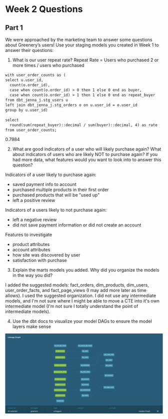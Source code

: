 # Week 2 Questions

## Part 1

We were approached by the marketing team to answer some questions about Greenery’s users! Use your staging models you created in Week 1 to answer their questions:

1. What is our user repeat rate?
Repeat Rate = Users who purchased 2 or more times / users who purchased

```
with user_order_counts as (
select u.user_id, 
  count(o.order_id), 
  case when count(o.order_id) > 0 then 1 else 0 end as buyer,
  case when count(o.order_id) > 1 then 1 else 0 end as repeat_buyer
from dbt_jenna_j.stg_users u
left join dbt_jenna_j.stg_orders o on u.user_id = o.user_id
group by u.user_id)

select 
  round(sum(repeat_buyer)::decimal / sum(buyer)::decimal, 4) as rate
from user_order_counts;
```
0.7984

2. What are good indicators of a user who will likely purchase again? What about indicators of users who are likely NOT to purchase again? If you had more data, what features would you want to look into to answer this question?

Indicators of a user likely to purchase again:

- saved payment info to account
- purchased multiple products in their first order
- purchased products that will be "used up"
- left a positive review

Indicators of a users likely to not purchase again:

- left a negative review
- did not save payment information or did not create an account

Features to investigate

- product attributes
- account attributes
- how site was discovered by user
- satisfaction with purchase

3. Explain the marts models you added. Why did you organize the models in the way you did?

I added the suggested models: fact_orders, dim_products, dim_users, user_order_facts, and fact_page_views (I may add more later as time allows). I used the suggested organization. I did not use any intermediate models, and I'm not sure where I might be able to move a CTE into it's own intermediate model (I'm not sure I totally understand the point of intermediate models).

4. Use the dbt docs to visualize your model DAGs to ensure the model layers make sense

![](week_2_dag.png)

